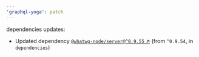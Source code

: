 ```yaml
---
'graphql-yoga': patch
---
```

dependencies updates:
  - Updated dependency [`@whatwg-node/server@^0.9.55`
    ↗︎](https://www.npmjs.com/package/@whatwg-node/server/v/0.9.55) (from `^0.9.54`, in
    `dependencies`)
